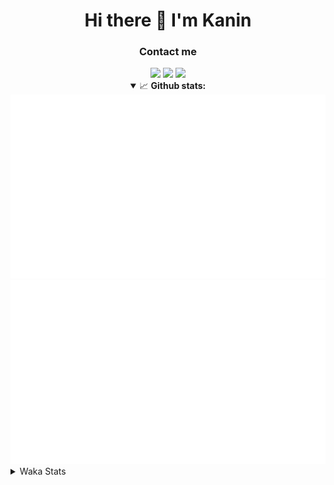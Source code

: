 <div align="center">
 <h1>Hi there 👋 I'm Kanin</h1>
 <h3>Contact me</h3>
 <a href="mailto:im@kanin.dev"><img src="https://img.shields.io/badge/gmail-%23D14836.svg?&style=for-the-badge&logo=gmail&logoColor=white"/></a>
 <a href="https://twitter.com/KaninDev"><img src="https://img.shields.io/badge/twitter-%231DA1F2.svg?&style=for-the-badge&logo=twitter&logoColor=white"/></a>
 <a href="https://www.linkedin.com/in/KaninDev"><img src="https://img.shields.io/badge/linkedin-%230077B5.svg?&style=for-the-badge&logo=linkedin&logoColor=white"/></a>
<details open>
  <summary>📈 <b>Github stats:</b></summary>
  <img src="https://github.com/Kanin/Kanin/blob/master/scripts/GitHubStats/generated/overview.svg"/>
  <img src="https://github.com/Kanin/Kanin/blob/master/scripts/GitHubStats/generated/languages.svg"/>
</details>
</div>

<details>
 <summary>Waka Stats</summary>

<!--START_SECTION:waka-->
![Profile Views](http://img.shields.io/badge/Profile%20Views-25-blue)

![Lines of code](https://img.shields.io/badge/From%20Hello%20World%20I%27ve%20Written-785540%20lines%20of%20code-blue)

**🐱 My Github Data** 

> 🏆 302 Contributions in the Year 2020
 > 
> 📦 6.3 kB Used in Github's Storage 
 > 
> 🚫 Not Opted to Hire
 > 
> 📜 7 Public Repositories
 > 
> 🔑 3 Private Repositories 

**I'm an Early 🐤** 

```text
🌞 Morning    86 commits     ██████░░░░░░░░░░░░░░░░░░░   24.78% 
🌆 Daytime    118 commits    ████████░░░░░░░░░░░░░░░░░   34.01% 
🌃 Evening    80 commits     █████░░░░░░░░░░░░░░░░░░░░   23.05% 
🌙 Night      63 commits     ████░░░░░░░░░░░░░░░░░░░░░   18.16%

```
📅 **I'm Most Productive on Sunday** 

```text
Monday       61 commits     ████░░░░░░░░░░░░░░░░░░░░░   17.58% 
Tuesday      44 commits     ███░░░░░░░░░░░░░░░░░░░░░░   12.68% 
Wednesday    51 commits     ███░░░░░░░░░░░░░░░░░░░░░░   14.7% 
Thursday     34 commits     ██░░░░░░░░░░░░░░░░░░░░░░░   9.8% 
Friday       39 commits     ██░░░░░░░░░░░░░░░░░░░░░░░   11.24% 
Saturday     45 commits     ███░░░░░░░░░░░░░░░░░░░░░░   12.97% 
Sunday       73 commits     █████░░░░░░░░░░░░░░░░░░░░   21.04%

```


📊 **This Week I Spent My Time On** 

```text
⌚︎ Time Zone: America/New_York

💬 Programming Languages: 
Python                   11 hrs 24 mins      ██████████████░░░░░░░░░░░   57.48% 
SCSS                     5 hrs 1 min         ██████░░░░░░░░░░░░░░░░░░░   25.35% 
JavaScript               1 hr 42 mins        ██░░░░░░░░░░░░░░░░░░░░░░░   8.65% 
JSON                     48 mins             █░░░░░░░░░░░░░░░░░░░░░░░░   4.07% 
Markdown                 14 mins             ░░░░░░░░░░░░░░░░░░░░░░░░░   1.2%

🔥 Editors: 
PyCharm                  12 hrs 14 mins      ███████████████░░░░░░░░░░   61.72% 
IntelliJ                 7 hrs 35 mins       █████████░░░░░░░░░░░░░░░░   38.28%

🐱‍💻 Projects: 
Naila.py                 4 hrs 29 mins       █████░░░░░░░░░░░░░░░░░░░░   22.68% 
Kanin                    4 hrs 17 mins       █████░░░░░░░░░░░░░░░░░░░░   21.59% 
TomsBot                  3 hrs 37 mins       ████░░░░░░░░░░░░░░░░░░░░░   18.3% 
amy PIL                  2 hrs 25 mins       ███░░░░░░░░░░░░░░░░░░░░░░   12.21% 
dan                      1 hr 43 mins        ██░░░░░░░░░░░░░░░░░░░░░░░   8.67%

💻 Operating System: 
Windows                  12 hrs 29 mins      ███████████████░░░░░░░░░░   62.97% 
Linux                    7 hrs 20 mins       █████████░░░░░░░░░░░░░░░░   37.03%

```

**I Mostly Code in Python** 

```text
Python                   17 repos            ███████████████████░░░░░░   77.27% 
JavaScript               2 repos             ██░░░░░░░░░░░░░░░░░░░░░░░   9.09% 
Kotlin                   1 repo              █░░░░░░░░░░░░░░░░░░░░░░░░   4.55% 
HTML                     1 repo              █░░░░░░░░░░░░░░░░░░░░░░░░   4.55% 
Java                     1 repo              █░░░░░░░░░░░░░░░░░░░░░░░░   4.55%

```


**Timeline**

![Chart not found](https://github.com/Kanin/Kanin/blob/master/charts/bar_graph.png) 


<!--END_SECTION:waka-->
</details>
